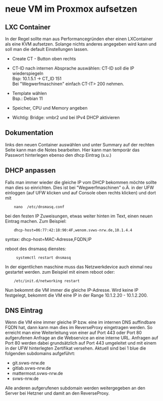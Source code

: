 # neue VM im Proxmox aufsetzen

## LXC Container

In der Regel sollte man aus Performancegründen eher einen LXContainer als eine KVM aufsetzen. 
Solange nichts anderes angegeben wird kann und soll man die default Einstellungen lassen. 

+ Create CT - Button oben rechts 

+ CT-ID nach internen Absprache auswählen: CT-ID soll die IP wiederspiegeln  
Bsp: 10.1.5.1 -> CT_ID 151  
Bei "Wegwerfmaschinen" einfach CT-IT> 200 nehmen. 

+ Template wählen  
Bsp.: Debian 11

+ Speicher, CPU und Memory angeben

+ Wichtig: Bridge: vmbr2 und bei IPv4 DHCP aktivieren

## Dokumentation

links den neuen Container auswählen und unter Summary auf der rechten Seite kann man die Notes bearbeiten. 
Hier kann man temporär das Passwort hinterlegen
ebenso den dhcp Eintrag (s.u.) 


## DHCP anpassen

Falls man immer wieder die gleiche IP vom DHCP bekommen möchte sollte man dies so einrichten. Dies ist bei "Wegwerfmaschinen" o.Ä. 
in der UFW einloggen (auf UFW klicken und auf Console oben rechts klicken) und dort mit 

		nano  /etc/dnsmasq.conf

bei den festen IP Zuweisungen, etwas weiter hinten im Text, einen neuen Eintrag machen. Zum Beispiel: 

		dhcp-host=06:77:42:18:90:4F,wenom.svws-nrw.de,10.1.4.4

syntax: dhcp-host=MAC-Adresse,FQDN,IP

reboot des dnsmasq dienstes: 

		 systemctl restart dnsmasq
		
In der eigentlichen maschine muss das Netzwerkdevice auch einmal neu gestartet werden. zum Beispiel mit einem reboot oder: 

		/etc/init.d/networking restart

Nun bekommt die VM immer die gleiche IP-Adresse. Wird keine IP festgelegt, bekommt die VM eine IP in der Range 10.1.2.20 - 10.1.2.200.


## DNS Eintrag

Wenn die VM eine immer gleiche IP bzw. eine im internen DNS auffindbare FQDN hat, dann kann man dies im ReverseProxy eingetragen werden. 
So erreicht man eine Weiterleitung von einer auf Port 443 oder Port 80 aufgerufenen Anfrage an die Webservice an eine interne URL. 
Anfragen auf Port 80 werden dabei grundsätzlich auf Port 443 umgeleitet und mit einem in der UFW hinterlegten Zertifikat versehen. 
Aktuell sind bei 1 blue die folgenden subdomains aufgeführt:

+ git.svws-nrw.de
+ gitlab.svws-nrw.de
+ mattermost.svws-nrw.de
+ svws-nrw.de

Alle anderen aufgerufenen subdomain werden weitergegeben an den Server bei Hetzner und damit an den ReverseProxy. 